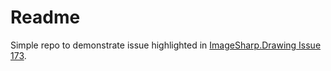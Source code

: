 # Readme
Simple repo to demonstrate issue highlighted in [ImageSharp.Drawing Issue 173](https://github.com/SixLabors/ImageSharp.Drawing/issues/173).
